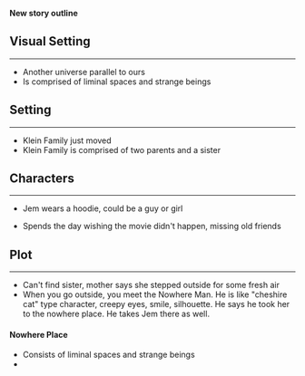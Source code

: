 **New story outline**

## Visual Setting

----

- Another universe parallel to ours
- Is comprised of liminal spaces and strange beings

## Setting

----

- Klein Family just moved
- Klein Family is comprised of two parents and a sister

## Characters

-----

- Jem wears a hoodie, could be a guy or girl

- Spends the day wishing the movie didn't happen, missing old friends

## Plot

-----

- Can't find sister, mother says she stepped outside for some fresh air
- When you go outside, you meet the Nowhere Man. He is like "cheshire cat" type character, creepy eyes, smile, silhouette. He says he took her to the nowhere place. He takes Jem there as well.

#### Nowhere Place

- Consists of liminal spaces and strange beings
- 
